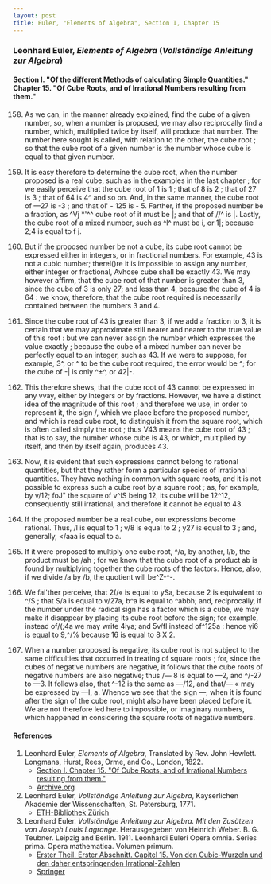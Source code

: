 ```yaml
---
layout: post
title: Euler, "Elements of Algebra", Section I, Chapter 15
---
```


### Leonhard Euler, *Elements of Algebra* (*Vollständige Anleitung zur Algebra*)

#### Section I. "Of the different Methods of calculating Simple Quantities." Chapter 15. "Of Cube Roots, and of Irrational Numbers resulting from them."

158. As we can, in the manner already explained, find
the cube of a given number, so, when a number is proposed,
we may also reciprocally find a number, which, multiplied
twice by itself, will produce that number. The number
here sought is called, with relation to the other, the cube
root ; so that the cube root of a given number is the number
whose cube is equal to that given number.

159. It is easy therefore to determine the cube root, when
the number proposed is a real cube, such as in the examples
in the last chapter ; for we easily perceive that the cube root
of 1 is 1 ; that of 8 is 2 ; that of 27 is 3 ; that of 64 is 4^
and so on. And, in the same manner, the cube root of —27
is -3 ; and that ol' - 125 is - 5.
Farther, if the proposed number be a fraction, as ^Vj *'^^
cube root of it must be |; and that of //^ is |. Lastly,
the cube root of a mixed number, such as ^l^ must be i,
or 1|; because 2;4 is equal to f j.
160. But if the proposed number be not a cube, its cube
root cannot be expressed either in integers, or in fractional
numbers. For example, 43 is not a cubic number; therel()re it is impossible to assign any number, either integer or
fractional, Avhose cube shall be exactly 43. We may however affirm, that the cube root of that number is greater
than 3, since the cube of 3 is only 27; and less than 4,
because the cube of 4 is 64 : we know, therefore, that the
cube root required is necessarily contained between the
numbers 3 and 4.
161. Since the cube root of 43 is greater than 3, if we
add a fraction to 3, it is certain that we may approximate
still nearer and nearer to the true value of this root : but we
can never assign the number which expresses the value exactly ; because the cube of a mixed number can never be
perfectly equal to an integer, such as 43. If we were to
suppose, for example, 3^, or ^ to be the cube root required,
the error would be ^; for the cube of -| is only ^±^, or
42|-.
162. This therefore shews, that the cube root of 43 cannot be expressed in any vvay, either by integers or by fractions. However, we have a distinct idea of the magnitude
of this root ; and therefore we use, in order to represent it,
the sign \/, which we place before the proposed number,
and which is read cube root, to distinguish it from the square
root, which is often called simply the root ; thus V43 means
the cube root of 43 ; that is to say, the number whose cube
is 43, or which, multiplied by itself, and then by itself again,
produces 43.
163. Now, it is evident that such expressions cannot
belong to rational quantities, but that they rather form a
particular species of irrational quantities. They have nothing in common with square roots, and it is not possible
to express such a cube root by a square root ; as, for example, by v/12; foJ" the square of v^lS being 12, its cube
will be 12^12, consequently still irrational, and therefore it
cannot be equal to 43.
164. If the proposed number be a real cube, our expressions become rational. Thus, \/l is equal to 1 ; v/8 is
equal to 2 ; y27 is equal to 3 ; and, generally, </aaa is equal
to a.
165. If it were proposed to multiply one cube root, ^/a,
by another, l/b, the product must be \/ah ; for we know that
the cube root of a product ab is found by multiplying together the cube roots of the factors. Hence, also, if we
divide \/a by \/b, the quotient will be^Z-^-.
166. We fai'ther perceive, that 2(/« is equal to ySa,
because 2 is equivalent to ^/S ; that S\/a is equal to v/27a,
b^a is equal to ^abbh; and, reciprocally, if the number
under the radical sign has a factor which is a cube, we
may make it disappear by placing its cube root before the
sign; for example, instead of\/(;4a we may write 4iya; and
5v/fl instead of^125a : hence yi6 is equal to 9,^/% because
16 is equal to 8 X 2.
167. When a number proposed is negative, its cube root
is not subject to the same difficulties that occurred in treating
of square roots ; for, since the cubes of negative numbers
are negative, it follows that the cube roots of negative numbers are also negative; thus \/— 8 is equal to —2, and
^/-27 to —3. It follows also, that ^-12 is the same as
—\/12, and that\/— « may be expressed by —I, a. Whence
we see that the sign —, when it is found after the sign of
the cube root, might also have been placed before it. We
are not therefore led here to impossible, or imaginary numbers, which happened in considering the square roots of
negative numbers.



#### References

1. Leonhard Euler, *Elements of Algebra*, Translated by Rev. John Hewlett. Longmans, Hurst, Rees, Orme, and Co., London, 1822.
    - [Section I. Chapter 15. "Of Cube Roots, and of Irrational Numbers resulting from them."](/assets/euler/en/I-15.pdf)
    - [Archive.org](https://archive.org/details/elementsofalgebr00euleuoft/)
3. Leonhard Euler, *Vollständige Anleitung zur Algebra*, Kayserlichen Akademie der Wissenschaften, St. Petersburg, 1771.
    - [ETH-Bibliothek Zürich](https://doi.org/10.3931/e-rara-9093)
2. Leonhard Euler. *Vollständige Anleitung zur Algebra. Mit den Zusätzen von Joseph Louis Lagrange.* Herausgegeben von Heinrich Weber. B. G. Teubner. Leipzig and Berlin. 1911. Leonhardi Euleri Opera omnia. Series prima. Opera mathematica. Volumen primum.
    - [Erster Theil. Erster Abschnitt. Capitel 15. Von den Cubic-Wurzeln und den daher entspringenden Irrational-Zahlen](/assets/euler/de/I-I-15.pdf)
    - [Springer](https://link.springer.com/book/9783764314002)